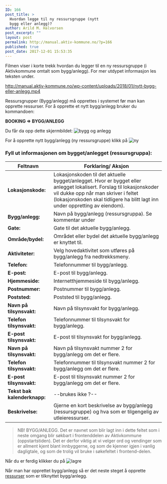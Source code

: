 ```yaml
---
ID: 166
post_title: >
  Hvordan legge til ny ressursgruppe (nytt
  bygg eller anlegg)?
author: Arild M. Halvorsen
post_excerpt: ""
layout: post
permalink: http://manual.aktiv-kommune.no/?p=166
published: true
post_date: 2017-12-01 15:53:35
---
```

Filmen viser i korte trekk hvordan du legger til en ny ressursgruppe (i Aktivkommune omtalt som bygg/anlegg). For mer utdypet informasjon les teksten under.

http://manual.aktiv-kommune.no/wp-content/uploads/2018/01/nytt-bygg-eller-anlegg.mp4

Ressursgrupper (Bygg/anlegg) må opprettes i systemet før man kan opprette ressurser. For å opprette et nytt bygg/anlegg bruker du kommandoen:

<strong>BOOKING => BYGG/ANLEGG</strong>

Du får da opp dette skjermbildet: 
![bygg og anlegg](http://manual.aktiv-kommune.no/wp-content/uploads/2017/12/skjermbildebyggoganlegg-1.png)

For å opprette nytt bygg/anlegg (ny ressursgruppe) klikk på
![ny](http://manual.aktiv-kommune.no/wp-content/uploads/2017/12/NY.png)

### Fyll ut informasjonen om bygget/anlegget (ressursgruppa):

<strong>Feltnavn</strong>| Forklaring/ Aksjon
------------------|--------------------------------------
**Lokasjonskode:** |Lokasjonskoden til det aktuelle bygget/anlegget. Hvor er bygget eller anlegget lokalisert. Forslag til lokasjonskoder vil dukke opp når man skriver i feltet (lokasjonskoden skal tidligere ha blitt lagt inn under oppretting av eiendom). 
**Bygg/anlegg:** |Navn på bygg/anlegg (ressursgruppa). Se kommentar under
**Gate:** |Gate til det aktuelle bygg/anlegg.
**Område/bydel:** |Området eller bydel det aktuelle bygg/anlegg er knyttet til.
**Aktiviteter:** |Velg hovedaktivitet som utføres på bygg/anlegg fra nedtrekksmeny.
**Telefon:** |Telefonnummer til bygg/anlegg.
**E-post:** |E-post til bygg/anlegg.
**Hjemmeside:** |Internetthjemmeside til bygg/anlegg.
**Postnummer:** |Postnummer til bygg/anlegg.
**Poststed:** |Poststed til bygg/anlegg.
**Navn på tilsynsvakt:** |Navn på tilsynsvakt for bygg/anlegg.
**Telefon tilsynsvakt:** |Telefonnummer til tilsynsvakt for bygg/anlegg.
**E-post tilsynsvakt:** |E-post til tilsynsvakt for bygg/anlegg.
**Navn på tilsynsvakt:** |Navn på tilsynsvakt nummer 2 for bygg/anlegg om det er flere.
**Telefon tilsynsvakt:** |Telefonnummer til tilsynsvakt nummer 2 for bygg/anlegg om det er flere.
**E-post tilsynsvakt:** |E-post til tilsynsvakt nummer 2 for bygg/anlegg om det er flere.
**Tekst bak kalenderknapp:** | --brukes ikke ?--
**Beskrivelse:** |Gjerne en kort beskrivelse av bygg/anlegg (ressursgruppe) og hva som er tilgengelig av utleieressurser.

>NB! BYGG/ANLEGG. Det er navnet som blir lagt inn i dette feltet som i neste omgang blir søkbart i frontenddelen av Aktivkommune (oppstartstiden). Det er derfor viktig at vi velger ord og vendinger som er allment kjent blant innbyggerne, og som de kjenner igjen i vanlig dagligtale, og som de trolig vil bruke i søkefeltet i frontend-delen.


Når du er ferdig klikker du på 
![lagre](http://manual.aktiv-kommune.no/wp-content/uploads/2017/12/lagre.png)

Når man har opprettet bygg/anlegg så er det neste steget å opprette [ressurser](http://manual.aktiv-kommune.no/?p=522) som er tilknyttet bygg/anlegg.